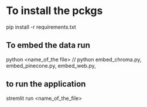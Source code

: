 # To install the pckgs

pip install -r requirements.txt

## To embed the data run

python <name_of_the file> // python embed_chroma.py, embed_pinecone.py, embed_web.py,

## to run the application

stremlit run <name_of_the_file>
